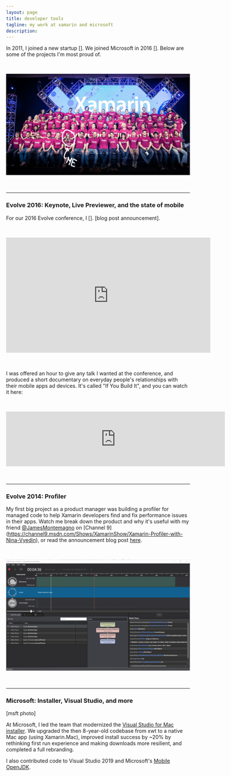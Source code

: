 ```yaml
---
layout: page
title: developer tools
tagline: my work at xamarin and microsoft
description: 
---
```


In 2011, I joined a new startup []. We joined Microsoft in 2016 []. Below are some of the projects I'm most proud of.

<br/>

<p align="center">
<img src="../assets/images/xam.jpg" alt="Xamarin_2013" width="600"/>
</p>

<br/>

---

### Evolve 2016: Keynote, Live Previewer, and the state of mobile

For our 2016 Evolve conference, I []. [blog post announcement]. 

<br/>

<p align="center">
<iframe width="560" height="315" src="https://www.youtube.com/embed/jgXCB51e4ak?start=1800" frameborder="0" allow="accelerometer; autoplay; clipboard-write; encrypted-media; gyroscope; picture-in-picture" allowfullscreen></iframe>
</p> 

<br/>

I was offered an hour to give any talk I wanted at the conference, and produced a short documentary on everyday people's relationships with their mobile apps ad devices. It's called "If You Build It", and you can watch it here:

<br/>

<p align="center">
<iframe src="https://vimeo.com/album/3937948/embed" width=600 allowfullscreen frameborder="0"></iframe>
</p>

<br/>

---

### Evolve 2014: Profiler

My first big project as a product manager was building a profiler for managed code to help Xamarin developers find and fix performance issues in their apps.  Watch me break down the product and why it's useful with my friend [@JamesMontemagno](https://twitter.com/JamesMontemagno) on [Channel 9] (https://channel9.msdn.com/Shows/XamarinShow/Xamarin-Profiler-with-Nina-Vyedin), or read the announcement blog post [here](https://devblogs.microsoft.com/xamarin/say-hello-to-the-xamarin-profiler/).

<br/>

<p align="center">
<img src="../assets/images/cycles-vs.png" alt="Profiler" width="600"/>
</p>

<br/>

---

### Microsoft: Installer, Visual Studio, and more

[msft photo]

At Microsoft, I led the team that modernized the [Visual Studio for Mac installer](https://www.youtube.com/watch?v=KMXm43LVNeY&ab_channel=ProgrammingKnowledge). We upgraded the then 8-year-old codebase from xwt to a native Mac app (using Xamarin.Mac), improved install success by ~20% by rethinking first run experience and making downloads more resilient, and completed a full rebranding. 

I also contributed code to Visual Studio 2019 and Microsoft's [Mobile OpenJDK](https://docs.microsoft.com/en-us/xamarin/android/get-started/installation/openjdk). 
